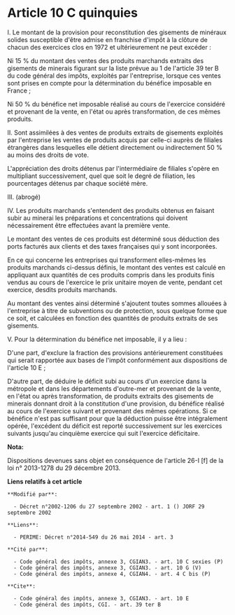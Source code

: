 # Article 10 C quinquies

I. Le montant de la provision pour reconstitution des gisements de minéraux solides susceptible d'être admise en franchise
d'impôt à la clôture de chacun des exercices clos en 1972 et ultérieurement ne peut excéder : 

Ni 15 % du montant des ventes des produits marchands extraits des gisements de minerais figurant sur la liste prévue au 1 de
l'article 39 ter B du code général des impôts, exploités par l'entreprise, lorsque ces ventes sont prises en compte pour la
détermination du bénéfice imposable en France ; 

Ni 50 % du bénéfice net imposable réalisé au cours de l'exercice considéré et provenant de la vente, en l'état ou après
transformation, de ces mêmes produits. 

II. Sont assimilées à des ventes de produits extraits de gisements exploités par l'entreprise les ventes de produits acquis
par celle-ci auprès de filiales étrangères dans lesquelles elle détient directement ou indirectement 50 % au moins des droits
de vote. 

L'appréciation des droits détenus par l'intermédiaire de filiales s'opère en multipliant successivement, quel que soit le
degré de filiation, les pourcentages détenus par chaque société mère. 

III. (abrogé) 

IV. Les produits marchands s'entendent des produits obtenus en faisant subir au minerai les préparations et concentrations
qui doivent nécessairement être effectuées avant la première vente. 

Le montant des ventes de ces produits est déterminé sous déduction des ports facturés aux clients et des taxes françaises qui
y sont incorporées. 

En ce qui concerne les entreprises qui transforment elles-mêmes les produits marchands ci-dessus définis, le montant des
ventes est calculé en appliquant aux quantités de ces produits compris dans les produits finis vendus au cours de l'exercice
le prix unitaire moyen de vente, pendant cet exercice, desdits produits marchands. 

Au montant des ventes ainsi déterminé s'ajoutent toutes sommes allouées à l'entreprise à titre de subventions ou de
protection, sous quelque forme que ce soit, et calculées en fonction des quantités de produits extraits de ses gisements. 

V. Pour la détermination du bénéfice net imposable, il y a lieu : 

D'une part, d'exclure la fraction des provisions antérieurement constituées qui serait rapportée aux bases de l'impôt
conformément aux dispositions de l'article 10 E ; 

D'autre part, de déduire le déficit subi au cours d'un exercice dans la métropole et dans les départements d'outre-mer et
provenant de la vente, en l'état ou après transformation, de produits extraits des gisements de minerais donnant droit à la
constitution d'une provision, du bénéfice réalisé au cours de l'exercice suivant et provenant des mêmes opérations. Si ce
bénéfice n'est pas suffisant pour que la déduction puisse être intégralement opérée, l'excédent du déficit est reporté
successivement sur les exercices suivants jusqu'au cinquième exercice qui suit l'exercice déficitaire.

**Nota:**

Dispositions devenues sans objet en conséquence de l'article 26-I [f] de la loi n° 2013-1278 du 29 décembre 2013.

**Liens relatifs à cet article**

	**Modifié par**:

	  - Décret n°2002-1206 du 27 septembre 2002 - art. 1 () JORF 29 septembre 2002

	**Liens**:

	  - PERIME: Décret n°2014-549 du 26 mai 2014 - art. 3

	**Cité par**:

	  - Code général des impôts, annexe 3, CGIAN3. - art. 10 C sexies (P)
	  - Code général des impôts, annexe 3, CGIAN3. - art. 10 G (V)
	  - Code général des impôts, annexe 4, CGIAN4. - art. 4 C bis (P)

	**Cite**:

	  - Code général des impôts, annexe 3, CGIAN3. - art. 10 E
	  - Code général des impôts, CGI. - art. 39 ter B
